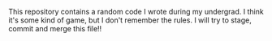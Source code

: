 This repository contains a random code I wrote during my undergrad. I think it's some kind of game, but I don't remember the rules.
I will try to stage, commit and merge this file!!